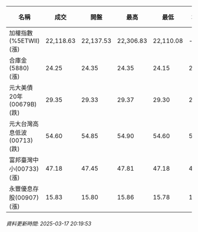 | 名稱 | 成交 | 開盤 | 最高 | 最低 | 均價 | 成交金額(億) | 昨收 | 漲跌幅 | 漲跌 | 總量 | 昨量 | 振幅 |
| -------- | -------- | -------- | -------- |-------- | -------- | -------- |-------- |-------- |-------- | -------- | -------- |-------- |
|加權指數(%5ETWII) (漲)|22,118.63|22,137.53|22,306.83|22,110.08|-|3,028.15|21,968.05|0.69%|150.58|6,321,645|0|0.90%|
|合庫金(5880) (漲)|24.25|24.35|24.35|24.15|24.22|2.66|24.15|0.41%|0.10|10,987|7,136|0.83%|
|元大美債20年(00679B) (跌)|29.35|29.33|29.37|29.30|29.33|8.28|29.36|0.03%|0.01|28,218|34,076|0.24%|
|元大台灣高息低波(00713) (跌)|54.60|54.85|54.90|54.60|54.73|10.81|54.70|0.18%|0.10|19,748|12,219|0.55%|
|富邦臺灣中小(00733) (漲)|47.18|47.45|47.81|47.18|47.55|0.411|47.10|0.17%|0.08|864|1,386|1.34%|
|永豐優息存股(00907) (漲)|15.83|15.80|15.86|15.78|15.82|0.274|15.78|0.32%|0.05|1,731|1,315|0.51%|
###### 資料更新時間: 2025-03-17 20:19:53